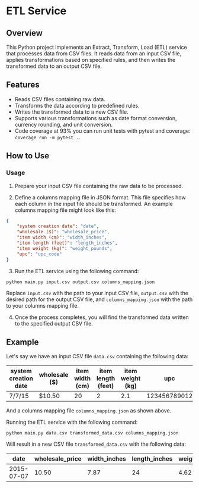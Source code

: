 <h1>ETL Service</h1>
<h2>Overview</h2>
<p>This Python project implements an Extract, Transform, Load (ETL) service that processes data from CSV files. It reads data from an input CSV file, applies transformations based on specified rules, and then writes the transformed data to an output CSV file.</p>
<h2>Features</h2>
<ul>
    <li>Reads CSV files containing raw data.</li>
    <li>Transforms the data according to predefined rules.</li>
    <li>Writes the transformed data to a new CSV file.</li>
    <li>Supports various transformations such as date format conversion, currency rounding, and unit conversion.</li>
    <li>Code coverage at 93% you can run unit tests with pytest and coverage: <code>coverage run -m pytest .</code>.</li>
</ul>
<h2>How to Use</h2>
<h3>Usage</h3>
<ol>
    <li><p>Prepare your input CSV file containing the raw data to be processed.</p></li>
    <li><p>Define a columns mapping file in JSON format. This file specifies how each column in the input file should be transformed. An example columns mapping file might look like this:</p></li>
</ol>

```json
{
    "system creation date": "date",
    "wholesale ($)": "wholesale_price",
    "item width (cm)": "width_inches",
    "item length (feet)": "length_inches",
    "item weight (kg)": "weight_pounds",
    "upc": "upc_code"
}
```
<ol start="3"><li>Run the ETL service using the following command:</li></ol>
<pre><code>python main.py input.csv output.csv columns_mapping.json
</code></pre>

<p>Replace <code>input.csv</code> with the path to your input CSV file, <code>output.csv</code> with the desired path for the output CSV file, and <code>columns_mapping.json</code> with the path to your columns mapping file.</p>

<ol start="4"><li>Once the process completes, you will find the transformed data written to the specified output CSV file.</li></ol>
<h2>Example</h2>
<p>Let's say we have an input CSV file <code>data.csv</code> containing the following data:</p>

| system creation date | wholesale ($) | item width (cm) | item length (feet) | item weight (kg) | upc         |
|----------------------|---------------|------------------|---------------------|-------------------|-------------|
| 7/7/15               | $10.50        | 20               | 2                   | 2.1               | 123456789012|


<p>And a columns mapping file <code>columns_mapping.json</code> as shown above.</p>
<p>Running the ETL service with the following command:</p>
<pre><code>python main.py data.csv transformed_data.csv columns_mapping.json
</code></pre>
<p>Will result in a new CSV file <code>transformed_data.csv</code> with the following data:</p>

| date       | wholesale_price | width_inches | length_inches | weight_pounds | upc_code    |
|------------|-----------------|--------------|---------------|---------------|-------------|
| 2015-07-07 | 10.50           | 7.87         | 24            | 4.62          | 123456789012|

